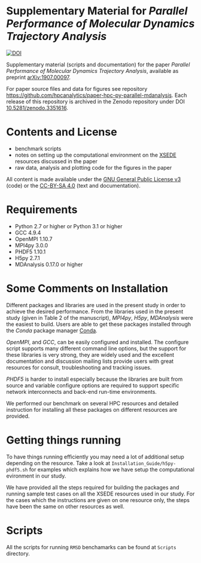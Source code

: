 # Supplementary Material for _Parallel Performance of Molecular Dynamics Trajectory Analysis_

[![DOI](https://zenodo.org/badge/146852628.svg)](https://zenodo.org/badge/latestdoi/146852628)

Supplementary material (scripts and documentation) for the paper _Parallel Performance of Molecular Dynamics Trajectory Analysis_, available as preprint [arXiv:1907.00097](https://arxiv.org/abs/1907.00097).

For paper source files and data for figures see repository https://github.com/hpcanalytics/paper-hpc-py-parallel-mdanalysis. Each release of this repository is archived in the Zenodo repository under DOI [10.5281/zenodo.3351616](https://doi.org/10.5281/zenodo.3351616).

# Contents and License

- benchmark scripts
- notes on setting up the computational environment on the [XSEDE](https://www.xsede.org/) resources discussed in the paper
- raw data, analysis and plotting code for the figures in the paper

All content is made available under the [GNU General Public
License v3](https://www.gnu.org/licenses/gpl.html) (code) or the
[CC-BY-SA
4.0](https://creativecommons.org/licenses/by-sa/4.0/legalcode) (text
and documentation).

# Requirements
* Python 2.7 or higher or Python 3.1 or higher 
* GCC 4.9.4  
* OpenMPI 1.10.7
* MPI4py 3.0.0
* PHDF5 1.10.1
* H5py 2.7.1
* MDAnalysis 0.17.0 or higher

# Some Comments on Installation

Different packages and libraries are used in the present study in order to achieve the desired performance.
From the libraries used in the present study (given in Table 2 of the manuscript), _MPI4py_, _H5py_, _MDAnalysis_ were the easiest to build. 
Users are able to get these packages installed through the _Conda_ package manager [Conda](https://conda.io/docs/).

_OpenMPI_, and _GCC_, can be easily configured and installed.
The configure script supports many different command line options, but the support for these libraries is very strong, they are widely used and the excellent documentation and discussion mailing lists provide users with great resources for consult, troubleshooting and tracking issues.

 _PHDF5_ is harder to install especially because the libraries are built from source and variable configure options are required to support specific network interconnects and back-end run-time environments.

We performed our benchmark on several HPC resources and detailed instruction for installing all these packages on different resources are provided.

# Getting things running
To have things running efficiently you may need a lot of additional setup depending on the resource. Take a look at  `Installation_Guide/h5py-phdf5.sh` for examples which explains how we have setup the computational evironment in our study. 

We have provided all the steps required for building the packages and running sample test cases on all the XSEDE resources used in our study. For the cases which the instructions are given on one resource only, the steps have been the same on other resources as well.

# Scripts
All the scripts for running `RMSD` benchamarks can be found at `Scripts` directory.


